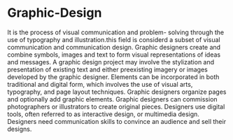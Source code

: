 # Graphic-Design
It is the process of visual communication and problem- solving through the use of typography and illustration.this field is considerd a subset of visual communication and communication design. 
Graphic designers create and combine symbols, images and text to form visual representations of ideas and messages.
A graphic design project may involve the stylization and presentation of existing text and either preexisting imagery or images developed by the graphic designer. Elements can be incorporated in both traditional and digital form, which involves the use of visual arts, typography, and page layout techniques. Graphic designers organize pages and optionally add graphic elements. Graphic designers can commission photographers or illustrators to create original pieces. Designers use digital tools, often referred to as interactive design, or multimedia design. Designers need communication skills to convince an audience and sell their designs.

